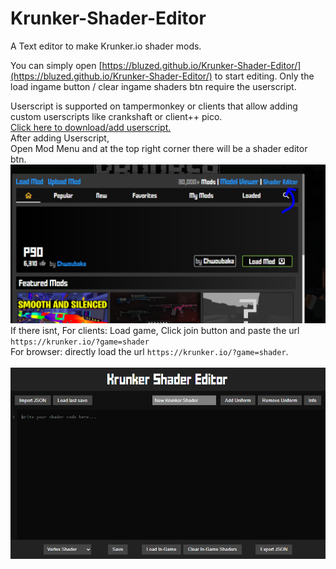 # Krunker-Shader-Editor
A Text editor to make Krunker.io shader mods.

You can simply open [https://bluzed.github.io/Krunker-Shader-Editor/](https://bluzed.github.io/Krunker-Shader-Editor/) to start editing. Only the load ingame button / clear ingame shaders btn require the userscript.

Userscript is supported on tampermonkey or clients that allow adding custom userscripts like crankshaft or client++ pico.<br>
[Click here to download/add userscript.](https://github.com/BluZed/Krunker-Shader-Editor/raw/refs/heads/main/editor.user.js)<br>
After adding Userscript,<br>
Open Mod Menu and at the top right corner there will be a shader editor btn.
![img](./assets/modmenu.png?raw=true)
If there isnt,
For clients: Load game, Click join button and paste the url `https://krunker.io/?game=shader` <br>
For browser: directly load the url `https://krunker.io/?game=shader`.
<br><br>
![img](./assets/page.PNG?raw=true)

